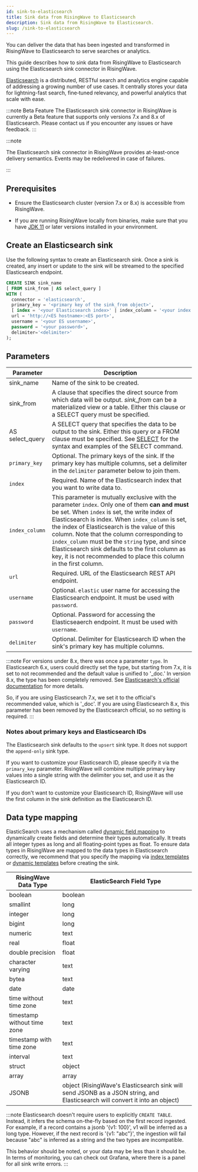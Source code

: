 ```yaml
---
id: sink-to-elasticsearch
title: Sink data from RisingWave to Elasticsearch
description: Sink data from RisingWave to Elasticsearch.
slug: /sink-to-elasticsearch 
---
```

You can deliver the data that has been ingested and transformed in RisingWave to Elasticsearch to serve searches or analytics.

This guide describes how to sink data from RisingWave to Elasticsearch using the Elasticsearch sink connector in RisingWave.

[Elasticsearch](https://www.elastic.co/elasticsearch/) is a distributed, RESTful search and analytics engine capable of addressing a growing number of use cases. It centrally stores your data for lightning-fast search, fine‑tuned relevancy, and powerful analytics that scale with ease.

:::note Beta Feature
The Elasticsearch sink connector in RisingWave is currently a Beta feature that supports only versions 7.x and 8.x of Elasticsearch. Please contact us if you encounter any issues or have feedback.
:::

:::note

The Elasticsearch sink connector in RisingWave provides at-least-once delivery semantics. Events may be redelivered in case of failures.

:::

## Prerequisites

- Ensure the Elasticsearch cluster (version 7.x or 8.x) is accessible from RisingWave.

- If you are running RisingWave locally from binaries, make sure that you have [JDK 11](https://openjdk.org/projects/jdk/11/) or later versions installed in your environment.

## Create an Elasticsearch sink

Use the following syntax to create an Elasticsearch sink. Once a sink is created, any insert or update to the sink will be streamed to the specified Elasticsearch endpoint.

```sql
CREATE SINK sink_name
[ FROM sink_from | AS select_query ]
WITH (
  connector = 'elasticsearch',
  primary_key = '<primary key of the sink_from object>',
  [ index = '<your Elasticsearch index>' | index_column = '<your index column>'],
  url = 'http://<ES hostname>:<ES port>',
  username = '<your ES username>', 
  password = '<your password>',
  delimiter='<delimiter>'
);
```

## Parameters

| Parameter       | Description |
| --------------- | ----------- |
|sink_name| Name of the sink to be created.|
|sink_from| A clause that specifies the direct source from which data will be output. *sink_from* can be a materialized view or a table. Either this clause or a SELECT query must be specified.|
|AS select_query| A SELECT query that specifies the data to be output to the sink. Either this query or a FROM clause must be specified. See [SELECT](/sql/commands/sql-select.md) for the syntax and examples of the SELECT command.|
|`primary_key` |Optional. The primary keys of the sink. If the primary key has multiple columns, set a delimiter in the `delimiter` parameter below to join them. |
| `index`         |Required. Name of the Elasticsearch index that you want to write data to. |
| `index_column`  |This parameter is mutually exclusive with the parameter `index`. Only one of them **can and must** be set. When `index` is set, the write index of Elasticsearch is index. When `index_column` is set, the index of Elasticsearch is the value of this column. Note that the column corresponding to `index_column` must be the `string` type, and since Elasticsearch sink defaults to the first column as key, it is not recommended to place this column in the first column.|
| `url`          | Required. URL of the Elasticsearch REST API endpoint.|
| `username`        | Optional. `elastic` user name for accessing the Elasticsearch endpoint. It must be used with `password`.|
| `password`       | Optional. Password for accessing the Elasticseaerch endpoint. It must be used with `username`.|
|`delimiter` | Optional. Delimiter for Elasticsearch ID when the sink's primary key has multiple columns.|

:::note
For versions under 8.x, there was once a parameter `type`. In Elasticsearch 6.x, users could directly set the type, but starting from 7.x, it is set to not recommended and the default value is unified to '_doc.' In version 8.x, the type has been completely removed. See [Elasticsearch's official documentation](https://www.elastic.co/guide/en/elasticsearch/reference/7.17/removal-of-types.html) for more details.

So, if you are using Elasticsearch 7.x, we set it to the official's recommended value, which is '_doc'. If you are using Elasticsearch 8.x, this parameter has been removed by the Elasticsearch official, so no setting is required.
:::

### Notes about primary keys and Elasticsearch IDs

The Elasticsearch sink defaults to the `upsert` sink type. It does not support the `append-only` sink type.

If you want to customize your Elasticsearch ID, please specify it via the `primary_key` parameter. RisingWave will combine multiple primary key values into a single string with the delimiter you set, and use it as the Elasticsearch ID.

If you don't want to customize your Elasticsearch ID, RisingWave will use the first column in the sink definition as the Elasticsearch ID.

## Data type mapping

ElasticSearch uses a mechanism called [dynamic field mapping](https://www.elastic.co/guide/en/elasticsearch/reference/current/dynamic-field-mapping.html) to dynamically create fields and determine their types automatically. It treats all integer types as long and all floating-point types as float. To ensure data types in RisingWave are mapped to the data types in Elasticsearch correctly, we recommend that you specify the mapping via [index templates](https://www.elastic.co/guide/en/elasticsearch/reference/current/index-templates.html) or [dynamic templates](https://www.elastic.co/guide/en/elasticsearch/reference/current/dynamic-templates.html) before creating the sink.

|RisingWave Data Type| ElasticSearch Field Type|
|--------|--------|
|boolean |boolean|
|smallint |long|
|integer |long|
|bigint |long|
|numeric |text|
|real |float|
|double precision |float|
|character varying |text|
|bytea |text|
|date |date|
|time without time zone |text|
|timestamp without time zone | text|
|timestamp with time zone |text|
|interval |text|
|struct |object|
|array |array|
|JSONB|object (RisingWave's Elasticsearch sink will send JSONB as a JSON string, and Elasticsearch will convert it into an object)|

:::note
Elasticsearch doesn't require users to explicitly `CREATE TABLE`. Instead, it infers the schema on-the-fly based on the first record ingested. For example, if a record contains a jsonb '{v1: 100}', v1 will be inferred as a long type. However, if the next record is '{v1: "abc"}', the ingestion will fail because "abc" is inferred as a string and the two types are incompatible.

This behavior should be noted, or your data may be less than it should be. In terms of monitoring, you can check out Grafana, where there is a panel for all sink write errors.
:::
